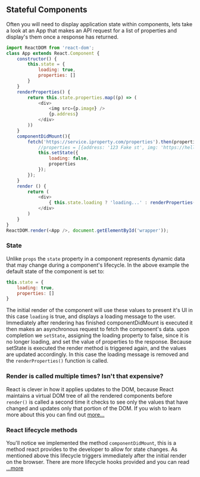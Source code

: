 ## Stateful Components

Often you will need to display application state within components, lets take a look
at an App that makes an API request for a list of properties and display's them once a
response has returned.
```js
import ReactDOM from 'react-dom';
class App extends React.Component {
    constructor() {
        this.state = {
            loading: true,
            properties: []
        }
    }
    renderProperties() {
        return this.state.properties.map((p) => (
            <div>
                <img src={p.image} />
                {p.address}
            </div>
        ))
    }
    componentDidMount(){
        fetch('https://service.iproperty.com/properties').then(properties => {
            //properties = [{address: '123 Fake st', img: 'https://hello.com/img.gif'}, ... ];
            this.setState({
                loading: false,
                properties
            });
        });
    }
    render () {
        return (
            <div>
                { this.state.loading ? 'loading...' : renderProperties() }
            </div>
        )
    }
}
ReactDOM.render(<App />, document.getElementById('wrapper'));
```

### State
Unlike `props` the `state` property in a component represents dynamic data that may change during a component's lifecycle.
In the above example the default state of the component is set to:
```js
this.state = {
    loading: true,
    properties: []
}
```
The initial render of the component will use these values to present it's UI in this case `loading` is true, and displays a loading message to the user.
Immediately after rendering has finished componentDidMount is executed it then makes an asynchronous request to fetch the component's data.
upon completion we `setState`, assigning the loading property to false, since it is no longer loading, and set the value of properties to the response. 
Because setState is executed the render method is triggered again, and the values are updated accordingly. 
 In this case the loading message is removed and the `renderProperties()` function is called.
 
### Render is called multiple times? Isn't that expensive?
React is clever in how it applies updates to the DOM, because React maintains a virtual DOM tree of all the rendered components
before `render()` is called a second time it checks to see only the values that have changed and updates only that portion of the DOM.
If you wish to learn more about this you can find out [more...](https://facebook.github.io/react/docs/reconciliation.html)

### React lifecycle methods
You'll notice we implemented the method `componentDidMount`, this is a method react provides to the developer to allow for state changes.
As mentioned above this lifecycle triggers immediately after the initial render on the browser. There are more lifecycle hooks
 provided and you can read [...more](https://facebook.github.io/react/docs/react-component.html#componentwillmount) 
 
